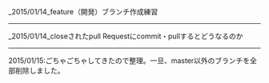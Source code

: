 _2015/01/14_feature（開発）ブランチ作成練習
***
_2015/01/14_closeされたpull Requestにcommit・pullするとどうなるのか
***
2015/01/15:ごちゃごちゃしてきたので整理。一旦、master以外のブランチを全部削除しました。
